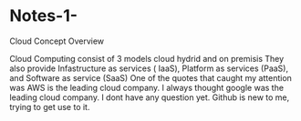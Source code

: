 # Notes-1-
Cloud Concept Overview 

Cloud Computing consist of 3 models cloud hydrid and on premisis
They also provide Infastructure as services ( IaaS), Platform as services (PaaS), and Software as service (SaaS)
One of the quotes that caught my attention was AWS is the leading cloud company.
I always thought google was the leading cloud company.
I dont have any question yet.
Github is new to me, trying to get use to it.
